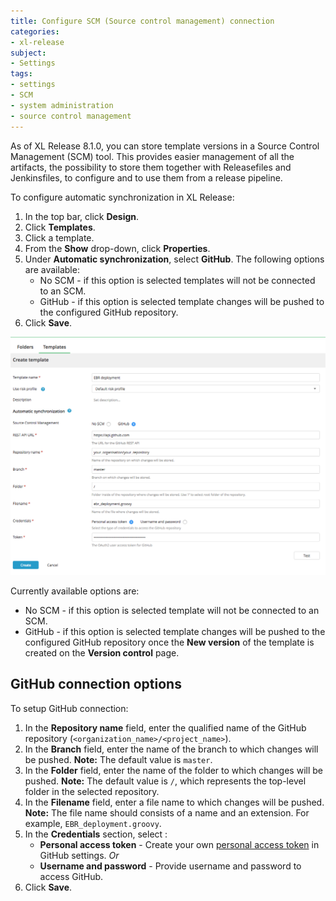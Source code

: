 ```yaml
---
title: Configure SCM (Source control management) connection
categories:
- xl-release
subject:
- Settings
tags:
- settings
- SCM
- system administration
- source control management
---
```


As of XL Release 8.1.0, you can store template versions in a Source Control Management (SCM) tool. This provides easier management of all the artifacts, the possibility to store them together with Releasefiles and Jenkinsfiles, to configure and to use them from a release pipeline.

To configure automatic synchronization in XL Release:
1. In the top bar, click **Design**.
1. Click **Templates**.
1. Click a template.
1. From the **Show** drop-down, click **Properties**.
1. Under **Automatic synchronization**, select **GitHub**.
 The following options are available:
   - No SCM - if this option is selected templates will not be connected to an SCM.
   - GitHub - if this option is selected template changes will be pushed to the configured GitHub repository.
6. Click **Save**.

![Automatic synchronization](../images/template-automatic-synchronization.png)

Currently available options are:

 - No SCM - if this option is selected template will not be connected to an SCM.
 - GitHub - if this option is selected template changes will be pushed to the configured GitHub repository once the **New version** of the template is created on the **Version control** page.
 
## GitHub connection options

To setup GitHub connection:

1. In the **Repository name** field, enter the qualified name of the GitHub repository (`<organization_name>/<project_name>`).
1. In the **Branch** field, enter the name of the branch to which changes will be pushed. **Note:** The default value is `master`.
1. In the **Folder** field, enter the name of the folder to which changes will be pushed. **Note:** The default value is `/`, which represents the top-level folder in the selected repository.
1. In the **Filename** field, enter a file name to which changes will be pushed. **Note:** The file name should consists of a name and an extension. For example, `EBR_deployment.groovy`.
1. In the **Credentials** section, select :
   - **Personal access token** - Create your own [personal access token](https://help.github.com/articles/creating-a-personal-access-token-for-the-command-line/) in GitHub settings.
*Or*
   - **Username and password** - Provide username and password to access GitHub.
1. Click **Save**.   
